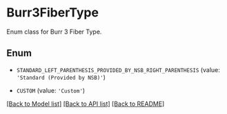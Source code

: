# Burr3FiberType

Enum class for Burr 3 Fiber Type.

## Enum

* `STANDARD_LEFT_PARENTHESIS_PROVIDED_BY_NSB_RIGHT_PARENTHESIS` (value: `'Standard (Provided by NSB)'`)

* `CUSTOM` (value: `'Custom'`)

[[Back to Model list]](../README.md#documentation-for-models) [[Back to API list]](../README.md#documentation-for-api-endpoints) [[Back to README]](../README.md)


